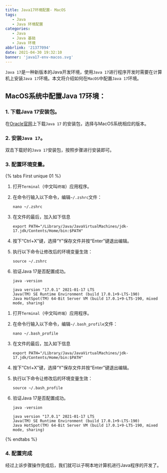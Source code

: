 ```yaml
---
title: Java17环境配置- MacOS
tags:
   - Java
   - Java 环境配置
categories:
   - Java
   - Java 基础
   - Java 环境
abbrlink: '21377094'
date: 2021-04-30 19:32:10
banner: 'java17-env-macos.svg'
---
```


[^_^]: #('我是注释')

`Java 17`是一种新版本的Java开发环境，使用`Java 17`进行程序开发时需要在计算机上安装`Java 17`环境。本文将介绍如何在`MacOS`中配置`Java 17`环境。

## MacOS系统中配置Java 17环境：

### 1. 下载Java 17安装包。

在[Oracle官网](https://www.oracle.com/java/technologies/javase/jdk17-archive-downloads.html)上下载`Java 17`
的安装包，选择与MacOS系统相应的版本。

### 2. 安装`Java 17`。

双击下载好的`Java 17`安装包，按照步骤进行安装即可。

### 3. 配置环境变量。

{% tabs First unique 01 %}

<!-- tab macOS 10.15+（zsh） -->

1. 打开<i class="fa-solid fa-rectangle-terminal"></i>`Terminal`（中文叫`终端`）应用程序。

2. 在命令行输入以下命令，编辑`~/.zshrc`文件：

   ```shell
   nano ~/.zshrc 
   ```

3. 在文件的最后，加入如下信息

   ```shell
   export PATH="/Library/Java/JavaVirtualMachines/jdk-17.jdk/Contents/Home/bin:$PATH"
   ```

4. 按下“Ctrl+X”键，选择“Y”保存文件并按“Enter”键退出编辑。

5. 执行以下命令让修改后的环境变量生效：

   ```shell
   source ~/.zshrc
   ```

6. 验证Java 17是否配置成功。

   ```shell
   java -version
   
   java version "17.0.1" 2021-01-17 LTS
   Java(TM) SE Runtime Environment (build 17.0.1+9-LTS-190)
   Java HotSpot(TM) 64-Bit Server VM (build 17.0.1+9-LTS-190, mixed mode, sharing)
   ```

<!-- endtab -->

<!-- tab macOS 10.15之前（bash） -->

1. 打开<i class="fa-solid fa-rectangle-terminal"></i>`Terminal`（中文叫`终端`）应用程序。

2. 在命令行输入以下命令，编辑`~/.bash_profile`文件：

   ```shell
   nano ~/.bash_profile
   ```

3. 在文件的最后，加入如下信息

   ```shell
   export PATH="/Library/Java/JavaVirtualMachines/jdk-17.jdk/Contents/Home/bin:$PATH"
   ```

4. 按下“Ctrl+X”键，选择“Y”保存文件并按“Enter”键退出编辑。

5. 执行以下命令让修改后的环境变量生效：

   ```shell
   source ~/.bash_profile
   ```

6. 验证Java 17是否配置成功。

   ```shell
   java -version
   
   java version "17.0.1" 2021-01-17 LTS
   Java(TM) SE Runtime Environment (build 17.0.1+9-LTS-190)
   Java HotSpot(TM) 64-Bit Server VM (build 17.0.1+9-LTS-190, mixed mode, sharing)
   ```

<!-- endtab -->


{% endtabs %}

### 4. 配置完成

经过上诉步骤操作完成后，我们就可以子啊本地计算机进行Java程序的开发了。
